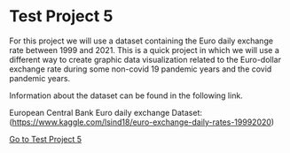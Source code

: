# Test Project 5

For this project we will use a dataset containing the Euro daily exchange rate between 1999 and 2021.
This is a quick project in which we will use a different way to create graphic data visualization related to the Euro-dollar exchange rate during some non-covid 19 pandemic years and the covid pandemic years.

Information about the dataset can be found in the following link.

European Central Bank Euro daily exchange Dataset: (https://www.kaggle.com/lsind18/euro-exchange-daily-rates-19992020)

[Go to Test Project 5](https://github.com/Lutenebrax/Test-Project-5/blob/main/Basics.ipynb)
